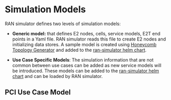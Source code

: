 # Simulation Models

RAN simulator defines two levels of simulation models:

* **Generic model:** that defines E2 nodes, cells, service models,
E2T end points in a Yaml file. RAN simulator reads this file to create E2 nodes and initializing
data stores. A sample model is created using [Honeycomb Topology Generator](topology_generator.md) and added to the
  [ran-simulator helm chart][RAN simulator helm chart]. 


* **Use Case Specific Models**: The simulation information that are not
common between use cases can be added as new service models will be 
introduced. These models can be added to the [ran-simulator helm chart][RAN simulator helm chart]
and can be loaded by RAN simulator. 

  
## PCI Use Case Model


[RAN simulator helm chart]: https://github.com/onosproject/sdran-helm-charts/tree/master/ran-simulator